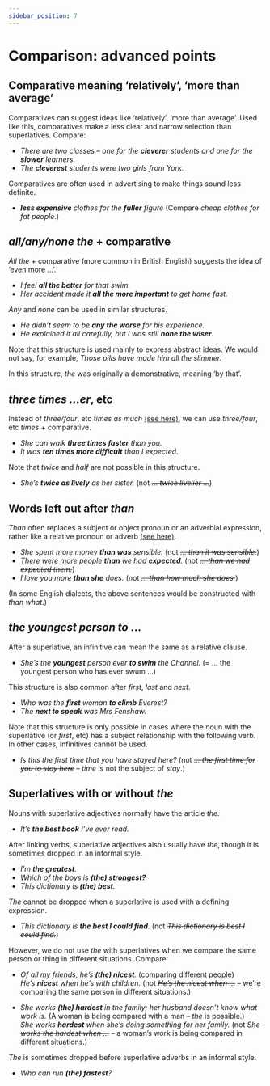 ```yaml
---
sidebar_position: 7
---
```


# Comparison: advanced points

## Comparative meaning ‘relatively’, ‘more than average’

Comparatives can suggest ideas like ‘relatively’, ‘more than average’. Used like this, comparatives make a less clear and narrow selection than superlatives. Compare:

- *There are two classes – one for the **cleverer** students and one for the **slower** learners.*
- *The **cleverest** students were two girls from York.*

Comparatives are often used in advertising to make things sound less definite.

- ***less expensive** clothes for the **fuller** figure* (Compare *cheap clothes for fat people*.)

## *all/any/none the* + comparative

*All the* + comparative (more common in British English) suggests the idea of ‘even more …’.

- *I feel **all the better** for that swim.*
- *Her accident made it **all the more important** to get home fast.*

*Any* and *none* can be used in similar structures.

- *He didn’t seem to be **any the worse** for his experience.*
- *He explained it all carefully, but I was still **none the wiser**.*

Note that this structure is used mainly to express abstract ideas. We would not say, for example, *Those pills have made him all the slimmer.*

In this structure, *the* was originally a demonstrative, meaning ‘by that’.

## *three times …er*, etc

Instead of *three/four*, etc *times as much* [(see here)](./as-as-as-much-many-as#half-as-as-etc), we can use *three/four*, etc *times* + comparative.

- *She can walk **three times faster** than you.*
- *It was **ten times more difficult** than I expected.*

Note that *twice* and *half* are not possible in this structure.

- *She’s **twice as lively** as her sister.* (not *~~… twice livelier …~~*)

## Words left out after *than*

*Than* often replaces a subject or object pronoun or an adverbial expression, rather like a relative pronoun or adverb [(see here)](./../other-adverbial-clauses/than-and-as-clauses-leaving-out-subjects-etc).

- *She spent more money **than was** sensible.* (not *~~… than it was sensible.~~*)
- *There were more people **than** we had **expected**.* (not *~~… than we had expected them.~~*)
- *I love you more **than she** does.* (not *~~… than how much she does.~~*)

(In some English dialects, the above sentences would be constructed with *than what*.)

## *the youngest person to* …

After a superlative, an infinitive can mean the same as a relative clause.

- *She’s the **youngest** person ever **to swim** the Channel.* (= … the youngest person who has ever swum …)

This structure is also common after *first*, *last* and *next*.

- *Who was the **first** woman **to climb** Everest?*
- *The **next to speak** was Mrs Fenshaw.*

Note that this structure is only possible in cases where the noun with the superlative (or *first*, etc) has a subject relationship with the following verb. In other cases, infinitives cannot be used.

- *Is this the first time that you have stayed here?* (not *~~… the first time for you to stay here~~* – *time* is not the subject of *stay*.)

## Superlatives with or without *the*

Nouns with superlative adjectives normally have the article *the*.

- *It’s **the best book** I’ve ever read.*

After linking verbs, superlative adjectives also usually have *the*, though it is sometimes dropped in an informal style.

- *I’m **the greatest**.*
- *Which of the boys is **(the) strongest?***
- *This dictionary is **(the) best**.*

*The* cannot be dropped when a superlative is used with a defining expression.

- *This dictionary is **the best I could find**.* (not *~~This dictionary is best I could find.~~*)

However, we do not use *the* with superlatives when we compare the same person or thing in different situations. Compare:

- *Of all my friends, he’s **(the) nicest**.* (comparing different people)  
  *He’s **nicest** when he’s with children.* (not *~~He’s the nicest when …~~* – we’re comparing the same person in different situations.)

- *She works **(the) hardest** in the family; her husband doesn’t know what work is.* (A woman is being compared with a man – *the* is possible.)  
  *She works **hardest** when she’s doing something for her family.* (not *~~She works the hardest when …~~* – a woman’s work is being compared in different situations.)

*The* is sometimes dropped before superlative adverbs in an informal style.

- *Who can run **(the) fastest**?*
